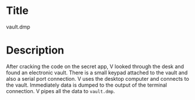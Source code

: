 # Title

vault.dmp

# Description

After cracking the code on the secret app, V looked through the desk and found an electronic vault. There is a small keypad attached to the vault and also a serial port connection. V uses the desktop computer and connects to the vault. Immediately data is dumped to the output of the terminal connection. V pipes all the data to `vault.dmp`.
